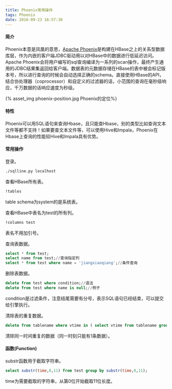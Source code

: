 ```yaml
---
title: Phoenix常用操作
tags: Phoenix
date: 2016-09-23 16:57:30
---
```


#### 简介

Phoenix本意是凤凰的意思，[Apache Phoenix](http://phoenix.apache.org/)是构建在HBase之上的关系型数据库层，作为内嵌的客户端JDBC驱动用以对HBase中的数据进行低延迟访问。Apache Phoenix会将用户编写的sql查询编译为一系列的scan操作，最终产生通用的JDBC结果集返回给客户端。数据表的元数据存储在HBase的表中被会标记版本号，所以进行查询的时候会自动选择正确的schema。直接使用HBase的API，结合协处理器（coprocessor）和自定义的过滤器的话，小范围的查询在毫秒级响应，千万数据的话响应速度为秒级。

<!-- more -->

{% asset_img phoenix-position.jpg Phoenix的定位%}

#### 特性

Phoenix可以用SQL语句来查询Hbase，且只能查Hbase，别的类型比如查询文本文件等都不支持！如果要查文本文件等，可以使用Hive和Impala，Phoenix在Hbase上查询的性能较Hive和Impala具有优势。


#### 常用操作

登录。

```Bash
./sqlline.py localhost
```

查看HBase所有表。

```Bash
!tables
```
table schema为system的是系统表。

查看HBase中表名为test的所有列。

```Bash
!columns test
```

表名不用加引号。

查询表数据。

```SQL
select * from test;
select name from test;//查询指定列
select * from test where name = 'jiangxiaoqiang';//条件查询
```

删除表数据。

```SQL
delete from test where condition;//语法
delete from test where name is null;//例子
```
condition是过滤条件，注意结尾需要有分号，表示SQL语句已经结束，可以提交给引擎执行。

清除表的重复数据。

```SQL
delete from tablename where vtime in ( select vtime from tablename group by vtime having count(*)>1) and id not in (select max(id) from tablename group by vtime having count(*)>1 );
```

清除同一时间重复的数据（同一时刻只能有1条数据）。

#### 函数(Function)

substr函数用于截取字符串。

```SQL
select substr(time,0,11) from test group by substr(time,0,11);
```

time为需要截取的字符串，从第0位开始截取11位长度。




